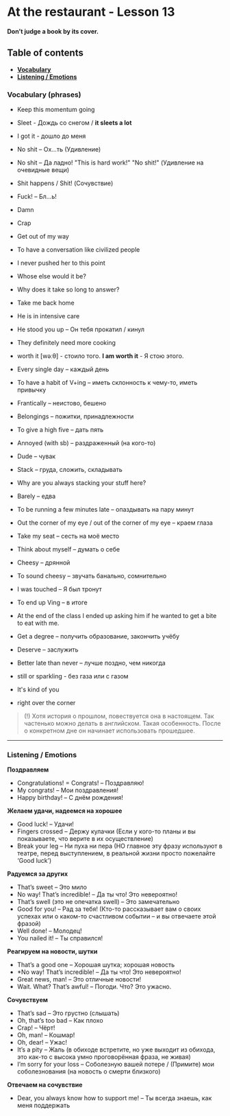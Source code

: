 # At the restaurant - Lesson 13

#### Don’t judge a book by its cover.



## Table of contents

- [**Vocabulary**](#vocabulary)
- [**Listening / Emotions**](#listening)



### Vocabulary (phrases) <a name="vocabulary"></a>

- Keep this momentum going
- Sleet - Дождь со снегом / **it sleets a lot**
- I got it - дошло до меня
- No shit – Ох...ть (Удивление)
- No shit – Да ладно! "This is hard work!" "No shit!" (Удивление на очевидные вещи)
- Shit happens / Shit! (Сочувствие)
- Fuck! – Бл...ь!
- Damn
- Crap
- Get out of my way
- To have a conversation like civilized people
- I never pushed her to this point
- Whose else would it be?
- Why does it take so long to answer?
- Take me back home
- He is in intensive care
- He stood you up – Он тебя прокатил / кинул
- They definitely need more cooking
- worth it [wəːθ] - стоило того. **I am worth it** - Я стою этого.



- Every single day – каждый день
- To have a habit of V+ing – иметь склонность к чему-то, иметь привычку
- Frantically – неистово, бешено
- Belongings – пожитки, принадлежности
- To give a high five – дать пять
- Annoyed (with sb) – раздраженный (на кого-то)
- Dude – чувак
- Stack – груда, сложить, складывать
- Why are you always stacking your stuff here?
- Barely – едва
- To be running a few minutes late – опаздывать на пару минут
- Out the corner of my eye / out of the corner of my eye – краем глаза
- Take my seat – сесть на моё место
- Think about myself – думать о себе
- Cheesy – дрянной
- To sound cheesy – звучать банально, сомнительно
- I was touched – Я был тронут
- To end up Ving – в итоге
- At the end of the class I ended up asking him if he wanted to get a bite to eat with me.
- Get a degree – получить образование, закончить учёбу
- Deserve – заслужить
- Better late than never – лучше поздно, чем никогда
- still or sparkling - без газа или с газом
- It's kind of you
- right over the corner



> (!) Хотя история о прошлом, повествуется она в настоящем. Так частенько можно делать в английском. Такая особенность. После о конкретном дне он начинает использовать прошедшее. 



---



### Listening / Emotions <a name="listening"></a>

**Поздравляем**

- Congratulations! = Congrats! – Поздравляю!
- My congrats! – Мои поздравления!
- Happy birthday! – С днём рождения!



**Желаем удачи, надеемся на хорошее**

- Good luck! – Удачи!
- Fingers crossed – Держу кулачки (Если у кого-то планы и вы показываете, что верите в их осуществление)
- Break your leg – Ни пуха ни пера (НО главное эту фразу используют в театре, перед выступлением, в реальной жизни просто пожелайте ‘Good luck’)



**Радуемся за других**

- That’s sweet – Это мило
- No way! That’s incredible! – Да ты что! Это невероятно!
- That’s swell (это не опечатка swell) – Это замечательно
- Good for you! – Рад за тебя! (Кто-то рассказывает вам о своих успехах или о каком-то счастливом событии – и вы отвечаете этой фразой)
- Well done! – Молодец!
- You nailed it! – Ты справился!



**Реагируем на новости, шутки**

- That’s a good one – Хорошая шутка; хорошая новость
- *No way! That’s incredible! – Да ты что! Это невероятно!
- Great news, man! – Это отличные новости!
- Wait. What? That’s awful! – Погоди. Что? Это ужасно.



**Сочувствуем**

- That’s sad – Это грустно (слышать)
- Oh, that’s too bad – Как плохо
- Crap! – Чёрт!
- Oh, man! – Кошмар!
- Oh, dear! – Ужас!
- It’s a pity – Жаль (в обиходе встретите, но уже выходит из обихода, это как-то с высока умно проговорённая фраза, не живая)
- I’m sorry for your loss – Соболезную вашей потере / (Примите) мои соболезнования (на новость о смерти близкого)



**Отвечаем на сочувствие**

- Dear, you always know how to support me! – Ты всегда знаешь, как меня поддержать